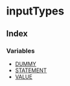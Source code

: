 # inputTypes

## Index

### Variables

- [DUMMY](variables/DUMMY.md)
- [STATEMENT](variables/STATEMENT.md)
- [VALUE](variables/VALUE.md)
